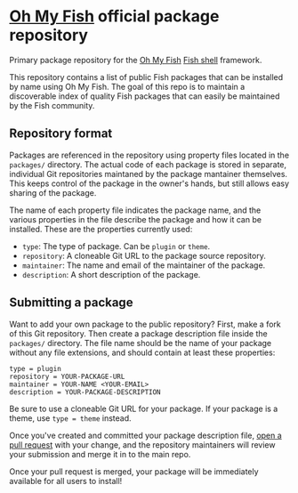 # [Oh My Fish][oh-my-fish] official package repository
Primary package repository for the [Oh My Fish][oh-my-fish] [Fish shell][fish] framework.

This repository contains a list of public Fish packages that can be installed by name using Oh My Fish. The goal of this repo is to maintain a discoverable index of quality Fish packages that can easily be maintained by the Fish community.

## Repository format
Packages are referenced in the repository using property files located in the `packages/` directory. The actual code of each package is stored in separate, individual Git repositories maintaned by the package mantainer themselves. This keeps control of the package in the owner's hands, but still allows easy sharing of the package.

The name of each property file indicates the package name, and the various properties in the file describe the package and how it can be installed. These are the properties currently used:

- `type`: The type of package. Can be `plugin` or `theme`.
- `repository`: A cloneable Git URL to the package source repository.
- `maintainer`: The name and email of the maintainer of the package.
- `description`: A short description of the package.

## Submitting a package
Want to add your own package to the public repository? First, make a fork of this Git repository. Then create a package description file inside the `packages/` directory. The file name should be the name of your package without any file extensions, and should contain at least these properties:

```
type = plugin
repository = YOUR-PACKAGE-URL
maintainer = YOUR-NAME <YOUR-EMAIL>
description = YOUR-PACKAGE-DESCRIPTION
```

Be sure to use a cloneable Git URL for your package. If your package is a theme, use `type = theme` instead.

Once you've created and committed your package description file, [open a pull request][new-pr] with your change, and the repository maintainers will review your submission and merge it in to the main repo.

Once your pull request is merged, your package will be immediately available for all users to install!


[fish]: http://fishshell.com
[new-pr]: https://github.com/oh-my-fish/packages-main/pull/new/master
[oh-my-fish]: https://github.com/oh-my-fish/oh-my-fish
